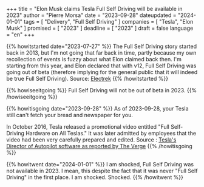 +++
title     		= "Elon Musk claims Tesla Full Self Driving will be available in 2023"
author  		= "Pierre Morsa"
date 		    = "2023-09-28"
dateupdated		= "2024-01-01"
tags			= [ "Delivery", "Full Self Driving" ]
companies		= [ "Tesla", "Elon Musk" ]
promised		= [ "2023" ]
deadline		= [ "2023" ]
draft      		= false
language		= "en"
+++

{{% howitstarted date="2023-07-27" %}}
The Full Self Driving story started back in 2013, but I'm not going that far back in time, partly because my own recollection of events is fuzzy about what Elon claimed back then. I'm starting from this year, and Elon declared that with v12, Full Self Driving was going out of beta (therefore implying for the general public that it will indeed be true Full Self Driving). Source: [Electrek](https://electrek.co/2023/07/27/elon-musk-tesla-full-self-driving-update-mind-blowing/)
{{% /howitstarted %}}

<!--more-->

{{% howiseeitgoing %}}
Full Self Driving will not be out of beta in 2023.
{{% /howiseeitgoing %}}

{{% howitisgoing date="2023-09-28" %}}
As of 2023-09-28, your Tesla still can't fetch your bread and newspaper for you.

In October 2016, Tesla released a promotional video entitled "Full Self-Driving Hardware on All Teslas." It was later admitted by employees that the video had been very carefully prepared and edited. Source : [Tesla's Director of Autopilot software as reported by The Verge](https://www.theverge.com/2023/1/17/23559294/tesla-autopilot-2016-video-pre-mapped-traffic-lights)
{{% /howitisgoing %}}

{{% howitwent date="2024-01-01" %}}
I am shocked, Full Self Driving was not available in 2023. I mean, this despite the fact that it was never "Full Self Driving" in the first place. I am shocked. Shocked.
{{% /howitwent %}}
